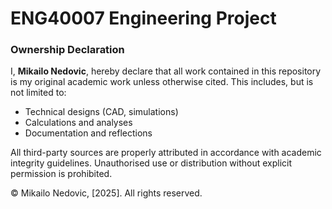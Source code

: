 # ENG40007 Engineering Project

### Ownership Declaration  
I, **Mikailo Nedovic**, hereby declare that all work contained in this repository is my original academic work unless otherwise cited. This includes, but is not limited to:  
- Technical designs (CAD, simulations)  
- Calculations and analyses  
- Documentation and reflections  

All third-party sources are properly attributed in accordance with academic integrity guidelines. Unauthorised use or distribution without explicit permission is prohibited.  

© Mikailo Nedovic, [2025]. All rights reserved.  
